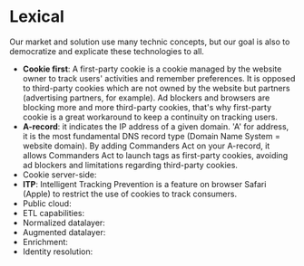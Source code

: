 # Lexical

Our market and solution use many technic concepts, but our goal is also to democratize and explicate these technologies to all.

* **Cookie first**: A first-party cookie is a cookie managed by the website owner to track users' activities and remember preferences. It is opposed to third-party cookies which are not owned by the website but partners (advertising partners, for example). Ad blockers and browsers are blocking more and more third-party cookies, that's why first-party cookie is a great workaround to keep a continuity on tracking users.
* **A-record**: it indicates the IP address of a given domain. 'A' for address, it is the most fundamental DNS record type (Domain Name System = website domain). By adding Commanders Act on your A-record, it allows Commanders Act to launch tags as first-party cookies, avoiding ad blockers and limitations regarding third-party cookies.
* Cookie server-side:
* **ITP**: Intelligent Tracking Prevention is a feature on browser Safari (Apple) to restrict the use of cookies to track consumers.
* Public cloud:
* ETL capabilities:
* Normalized datalayer:
* Augmented datalayer:
* Enrichment:
* Identity resolution:

